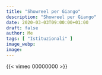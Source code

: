 ```yaml
---
title: "Showreel per Giango"
description: "Showreel per Giango"
date: 2020-03-03T09:00:00+01:00
draft: false
author: Me
tags: [ "Istituzionali" ]
image_webp:
image:
---
```


{{< vimeo 00000000 >}}
